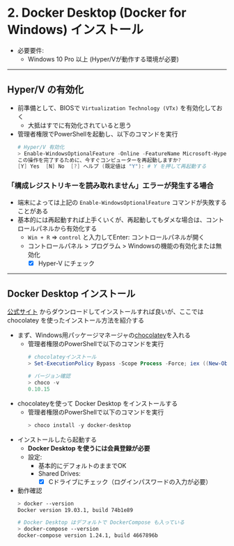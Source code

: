 # 2. Docker Desktop (Docker for Windows) インストール

- 必要要件:
    - Windows 10 Pro 以上 (Hyper/Vが動作する環境が必要)

***

## Hyper/V の有効化
- 前準備として、BIOSで `Virtualization Technology (VTx)` を有効化しておく
    - 大抵はすでに有効化されていると思う
- 管理者権限でPowerShellを起動し、以下のコマンドを実行
    ```powershell
    # Hyper/V 有効化
    > Enable-WindowsOptionalFeature -Online -FeatureName Microsoft-Hyper-V
    この操作を完了するために、今すぐコンピューターを再起動しますか?
    [Y] Yes  [N] No  [?] ヘルプ (既定値は "Y"): # Y を押して再起動する
    ```

### 「構成レジストリキーを読み取れません」エラーが発生する場合
- 端末によっては上記の `Enable-WindowsOptionalFeature` コマンドが失敗することがある
- 基本的には再起動すれば上手くいくが、再起動してもダメな場合は、コントロールパネルから有効化する
    - `Win + R` => `control` と入力してEnter: コントロールパネルが開く
    - コントロールパネル > プログラム > Windowsの機能の有効化または無効化
        - [x] Hyper-V にチェック

***

## Docker Desktop インストール
[公式サイト](https://www.docker.com/products/docker-desktop) からダウンロードしてインストールすれば良いが、ここでは chocolatey を使ったインストール方法を紹介する

- まず、Windows用パッケージマネージャの[chocolatey](https://chocolatey.org/)を入れる
    - 管理者権限のPowerShellで以下のコマンドを実行
        ```powershell
        # chocolateyインストール
        > Set-ExecutionPolicy Bypass -Scope Process -Force; iex ((New-Object System.Net.WebClient).DownloadString('https://chocolatey.org/install.ps1'))

        # バージョン確認
        > choco -v
        0.10.15
        ```
- chocolateyを使って Docker Desktop をインストールする
    - 管理者権限のPowerShellで以下のコマンドを実行
        ```powershell
        > choco install -y docker-desktop
        ```
- インストールしたら起動する
    - **Docker Desktop を使うには会員登録が必要**
    - 設定:
        - 基本的にデフォルトのままでOK
        - Shared Drives:
            - [x] Cドライブにチェック（ログインパスワードの入力が必要）
- 動作確認
    ```bash
    > docker --version
    Docker version 19.03.1, build 74b1e89

    # Docker Desktop はデフォルトで DockerCompose も入っている
    > docker-compose --version
    docker-compose version 1.24.1, build 4667896b
    ```
